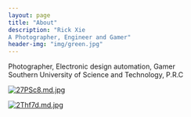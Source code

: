 ```yaml
---
layout: page
title: "About"
description: "Rick Xie  
A Photographer, Engineer and Gamer" 
header-img: "img/green.jpg"
---
```


Photographer, Electronic design automation, Gamer  
Southern University of Science and Technology, P.R.C

[![27PSc8.md.jpg](https://z3.ax1x.com/2021/06/14/27PSc8.md.jpg)](https://imgtu.com/i/27PSc8)

[![2Thf7d.md.jpg](https://z3.ax1x.com/2021/06/14/2Thf7d.md.jpg)](https://imgtu.com/i/2Thf7d)




